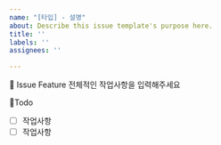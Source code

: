 ```yaml
---
name: "[타입] - 설명"
about: Describe this issue template's purpose here.
title: ''
labels: ''
assignees: ''

---
```


📕 Issue Feature 
전체적인 작업사항을 입력해주세요

🧾Todo
- [ ] 작업사항
- [ ] 작업사항
